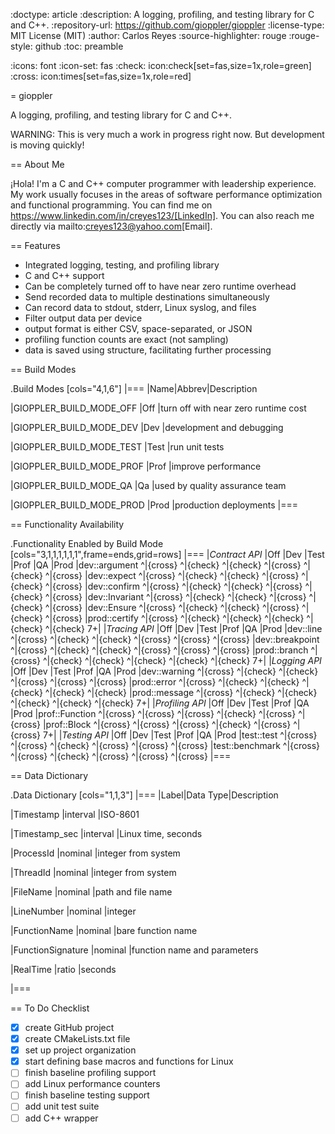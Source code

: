 :doctype: article
:description: A logging, profiling, and testing library for C and C++.
:repository-url: https://github.com/gioppler/gioppler
:license-type: MIT License (MIT)
:author: Carlos Reyes
:source-highlighter: rouge
:rouge-style: github
:toc: preamble

:icons: font
:icon-set: fas
:check: icon:check[set=fas,size=1x,role=green]
:cross: icon:times[set=fas,size=1x,role=red]

= gioppler

A logging, profiling, and testing library for C and C++.

WARNING: This is very much a work in progress right now.
But development is moving quickly!

== About Me

¡Hola! I'm a C and C++ computer programmer with leadership experience.
My work usually focuses in the areas of software performance optimization
and functional programming.
You can find me on https://www.linkedin.com/in/creyes123/[LinkedIn].
You can also reach me directly via mailto:creyes123@yahoo.com[Email].

== Features

* Integrated logging, testing, and profiling library
* C and C++ support
* Can be completely turned off to have near zero runtime overhead
* Send recorded data to multiple destinations simultaneously
* Can record data to stdout, stderr, Linux syslog, and files
* Filter output data per device
* output format is either CSV, space-separated, or JSON
* profiling function counts are exact (not sampling)
* data is saved using structure, facilitating further processing

== Build Modes

.Build Modes
[cols="4,1,6"]
|===
|Name|Abbrev|Description

|GIOPPLER_BUILD_MODE_OFF
|Off
|turn off with near zero runtime cost

|GIOPPLER_BUILD_MODE_DEV
|Dev
|development and debugging

|GIOPPLER_BUILD_MODE_TEST
|Test
|run unit tests

|GIOPPLER_BUILD_MODE_PROF
|Prof
|improve performance

|GIOPPLER_BUILD_MODE_QA
|Qa
|used by quality assurance team

|GIOPPLER_BUILD_MODE_PROD
|Prod
|production deployments
|===

== Functionality Availability

.Functionality Enabled by Build Mode
[cols="3,1,1,1,1,1,1",frame=ends,grid=rows]
|===
|_Contract API_   |Off      |Dev      |Test     |Prof     |QA       |Prod
|dev::argument   ^|{cross} ^|{check} ^|{check} ^|{cross} ^|{check} ^|{cross}
|dev::expect     ^|{cross} ^|{check} ^|{check} ^|{cross} ^|{check} ^|{cross}
|dev::confirm    ^|{cross} ^|{check} ^|{check} ^|{cross} ^|{check} ^|{cross}
|dev::Invariant  ^|{cross} ^|{check} ^|{check} ^|{cross} ^|{check} ^|{cross}
|dev::Ensure     ^|{cross} ^|{check} ^|{check} ^|{cross} ^|{check} ^|{cross}
|prod::certify   ^|{cross} ^|{check} ^|{check} ^|{check} ^|{check} ^|{check}
7+|
|_Tracing API_    |Off      |Dev      |Test     |Prof     |QA       |Prod
|dev::line       ^|{cross} ^|{check} ^|{check} ^|{cross} ^|{cross} ^|{cross}
|dev::breakpoint ^|{cross} ^|{check} ^|{check} ^|{cross} ^|{cross} ^|{cross}
|prod::branch    ^|{cross} ^|{check} ^|{check} ^|{check} ^|{check} ^|{check}
7+|
|_Logging API_    |Off      |Dev      |Test     |Prof     |QA       |Prod
|dev::warning    ^|{cross} ^|{check} ^|{check} ^|{cross} ^|{cross} ^|{cross}
|prod::error     ^|{cross} ^|{check} ^|{check} ^|{check} ^|{check} ^|{check}
|prod::message   ^|{cross} ^|{check} ^|{check} ^|{check} ^|{check} ^|{check}
7+|
|_Profiling API_  |Off      |Dev      |Test     |Prof     |QA       |Prod
|prof::Function  ^|{cross} ^|{cross} ^|{cross} ^|{check} ^|{cross} ^|{cross}
|prof::Block     ^|{cross} ^|{cross} ^|{cross} ^|{check} ^|{cross} ^|{cross}
7+|
|_Testing API_    |Off      |Dev      |Test     |Prof     |QA       |Prod
|test::test      ^|{cross} ^|{cross} ^|{check} ^|{cross} ^|{cross} ^|{cross}
|test::benchmark ^|{cross} ^|{cross} ^|{check} ^|{cross} ^|{cross} ^|{cross}
|===

== Data Dictionary

.Data Dictionary
[cols="1,1,3"]
|===
|Label|Data Type|Description

|Timestamp
|interval
|ISO-8601

|Timestamp_sec
|interval
|Linux time, seconds

|ProcessId
|nominal
|integer from system

|ThreadId
|nominal
|integer from system

|FileName
|nominal
|path and file name

|LineNumber
|nominal
|integer

|FunctionName
|nominal
|bare function name

|FunctionSignature
|nominal
|function name and parameters

|RealTime
|ratio
|seconds

|===

== To Do Checklist

* [x] create GitHub project
* [x] create CMakeLists.txt file
* [x] set up project organization
* [x] start defining base macros and functions for Linux
* [ ] finish baseline profiling support
* [ ] add Linux performance counters
* [ ] finish baseline testing support
* [ ] add unit test suite
* [ ] add C++ wrapper
